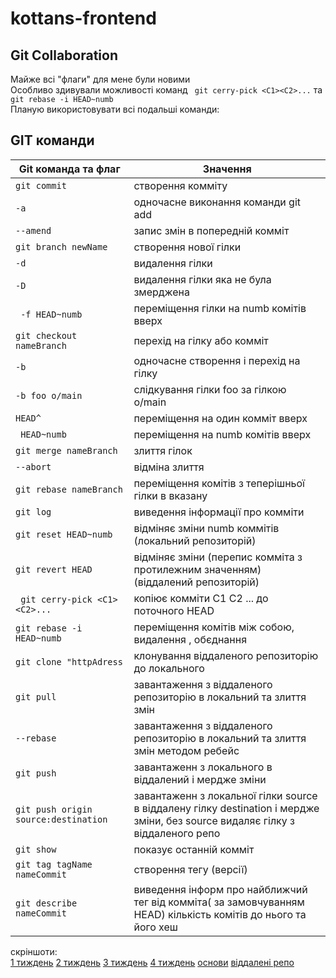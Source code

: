 # kottans-frontend

## Git Collaboration

Майже всі "флаги" для мене були новими <br />
Особливо здивували можливості команд ` git cerry-pick <C1><C2>...` та `git rebase -i HEAD~numb `<br />
Планую використовувати всі подальші команди:<br />

## GIT команди

| Git команда та флаг  | Значення  |
| ------------- | ------------- |
| `git commit`  | створення комміту |
| `-a ` | одночасне виконання команди git add |
| `--amend` | запис змін в попередній комміт |
|` git branch newName ` | створення нової гілки |
| `-d ` | видалення гілки |
|` -D ` | видалення гілки яка не була змерджена |
|` -f HEAD~numb` | переміщення гілки на numb комітів вверх |
| `git checkout nameBranch`| перехід на гілку або комміт |
| `-b ` | одночасне створення і перехід на гілку|
| `-b foo o/main` | слідкування гілки foo за гілкою o/main|
| `HEAD^ ` | переміщення на один комміт вверх |
|` HEAD~numb` | переміщення на numb комітів вверх |
| `git merge nameBranch`  | злиття гілок |
| `--abort` | відміна злиття |
| `git rebase nameBranch`  | переміщення комітів з теперішньої  гілки в вказану |
| `git log ` | виведення інформації про комміти |
| `git reset HEAD~numb` | відміняє зміни numb коммітів  (локальний репозиторій) |
| `git revert HEAD` | відміняє зміни (перепис комміта з протилежним значенням) (віддалений репозиторій) |
|` git cerry-pick <C1><C2>...`| копіює комміти C1 C2 ... до поточного HEAD |
| `git rebase -i HEAD~numb `| переміщення комітів між собою, видалення , обєднання |
| `git clone "httpAdress `|  клонування віддаленого репозиторію до локального|
| `git pull `| завантаження з віддаленого репозиторію в локальний та злиття змін |
| `--rebase`| завантаження з віддаленого репозиторію в локальний та злиття змін методом ребейс |
| `git push`| завантаженн з локального в віддалений і мердже зміни |
| `git push origin source:destination`| завантаженн з локальної гілки source в віддалену гілку destination і мердже зміни, без source видаляє гілку з віддаленого репо |
| `git show`| показує останній комміт|
| `git tag tagName nameCommit`| створення тегу (версії)|
| `git describe nameCommit`| виведення інформ про найближчий тег від комміта( за замовчуванням HEAD) кількість комітів до нього та його хеш|

скріншоти:<br />
[1 тиждень](./task_git_collaboration/coursera1.png)
[2 тиждень](./task_git_collaboration/coursera2.png)
[3 тиждень](./task_git_collaboration/coursera3.png)
[4 тиждень](./task_git_collaboration/coursera4.png)
[основи](./task_git_collaboration/2.png)
[віддалені репо ](./task_git_collaboration/1.png)






